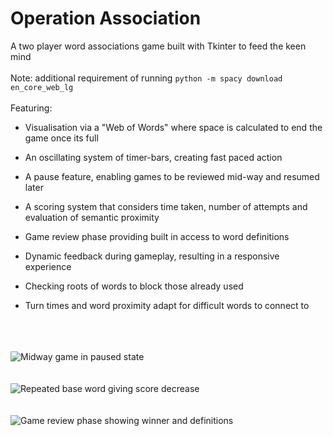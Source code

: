 # Operation Association
A two player word associations game built with Tkinter to feed the keen mind  
<br>
Note: additional requirement of running `python -m spacy download en_core_web_lg`
<br><br>
Featuring:
<br>
- Visualisation via a "Web of Words" where space is calculated to end the game once its full

- An oscillating system of timer-bars, creating fast paced action

- A pause feature, enabling games to be reviewed mid-way and resumed later   

- A scoring system that considers time taken, number of attempts and evaluation of semantic proximity

- Game review phase providing built in access to word definitions 

- Dynamic feedback during gameplay, resulting in a responsive experience 

- Checking roots of words to block those already used 

- Turn times and word proximity adapt for difficult words to connect to

<br><br><br>
![Midway game in paused state](https://imgur.com/5VyyoEg.png?raw=true)
<br><br><br>
![Repeated base word giving score decrease](https://imgur.com/M7hUd68.png?raw=true)
<br><br><br>
![Game review phase showing winner and definitions](https://imgur.com/QUGHyFP.png?raw=true)
